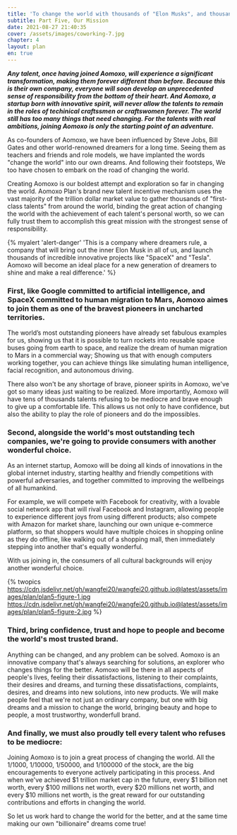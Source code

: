 ```yaml
---
title: 'To change the world with thousands of "Elon Musks", and thousands of incredible projects'
subtitle: Part Five, Our Mission
date: 2021-08-27 21:40:35
cover: /assets/images/coworking-7.jpg
chapter: 4
layout: plan
en: true
---
```


***Any talent, once having joined Aomoxo, will experience a significant transformation, making them forever different than before. Because this is their own company, everyone will soon develop an unprecedented sense of responsibility from the bottom of their heart. And Aomoxo, a startup born with innovative spirit, will never allow the talents to remain in the roles of techinical craftssmen or craftswomen forever. The world still has too many things that need changing. For the talents with real ambitions, joining Aomoxo is only the starting point of an adventure.***

As co-founders of Aomoxo, we have been influenced by Steve Jobs, Bill Gates and other world-renowned dreamers for a long time. Seeing them as teachers and friends and role models, we have implanted the words "change the world" into our own dreams. And following their   footsteps, We too have chosen to embark on the road of changing the world.

Creating Aomoxo is our boldest attempt and exploration so far in changing the world. Aomoxo Plan's brand new talent incentive mechanism uses the vast majority of the trillion dollar market value to gather thousands of "first-class talents" from around the world, binding the great action of changing the world with the achievement of each talent's personal worth, so we can fully trust them to accomplish this great mission with the strongest sense of responsibility.

{% myalert 'alert-danger'  'This is a company where dreamers rule, a company that will bring out the inner Elon Musk in all of us, and launch thousands of incredible innovative projects like "SpaceX" and "Tesla". Aomoxo will become an ideal place for a new generation of dreamers to shine and make a real difference.' %}

### First, like Google committed to artificial intelligence, and SpaceX committed to human migration to Mars, Aomoxo aimes to join them as one of the bravest pioneers in uncharted territories.

The world’s most outstanding pioneers have already set fabulous examples for us, showing us that it is possible to turn rockets into reusable space buses going from earth to space, and realize the dream of human migration to Mars in a commercial way; Showing us that with enough computers working together, you can achieve things like simulating human intelligence, facial recognition, and autonomous driving.

There also won't be any shortage of brave, pioneer spirits in Aomoxo, we've got so many ideas just waiting to be realized. More importantly, Aomoxo will have tens of thousands talents refusing to be mediocre and brave enough to give up a comfortable life. This allows us not only to have confidence, but also the ability to play the role of pioneers and do the impossibles.

### Second, alongside the world's most outstanding tech companies, we're going to provide consumers with another wonderful choice.

As an internet startup, Aomoxo will be doing all kinds of innovations in the global internet industry, starting healthy and friendly competitions with powerful adversaries, and together committed to improving the wellbeings of all humankind.

For example, we will compete with Facebook for creativity, with a lovable social network app that will rival Facebook and Instagram, allowing people to experience different joys from using different products; also compete with Amazon for market share, launching our own unique e-commerce platform, so that shoppers would have multiple choices in shopping online as they do offline, like walking out of a shopping mall, then immediately stepping into another that's equally wonderful.

With us joining in, the consumers of all cultural backgrounds will enjoy another wonderful choice.

{% twopics https://cdn.jsdelivr.net/gh/wangfei20/wangfei20.github.io@latest/assets/images/plan/plan5-figure-1.jpg https://cdn.jsdelivr.net/gh/wangfei20/wangfei20.github.io@latest/assets/images/plan/plan5-figure-2.jpg %}

### Third, bring confidence, trust and hope to people and become the world's most trusted brand.

Anything can be changed, and any problem can be solved. Aomoxo is an innovative company that's always searching for solutions, an explorer who changes things for the better. Aomoxo will be there in all aspects of people's lives, feeling their dissatisfactions, listening to their complaints, their desires and dreams, and turning these dissatisfactions, complaints, desires, and dreams into new solutions, into new products. We will make people feel that we're not just an ordinary company, but one with big dreams and a mission to change the world, bringing beauty and hope to people, a most trustworthy, wonderfull brand.

### And finally, we must also proudly tell every talent who refuses to be mediocre:

Joining Aomoxo is to join a great process of changing the world. All the 1/1000, 1/10000, 1/50000, and 1/100000 of the stock, are the big encouragements to everyone actively participating in this process. And when we've achieved $1 trillion market cap in the future, every $1 billion net worth, every $100 millions net worth, every $20 millions net worth, and every $10 millions net worth, is the great reward for our outstanding contributions and efforts in changing the world.

So let us work hard to change the world for the better, and at the same time making our own "billionaire" dreams come true!
